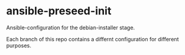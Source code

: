 # ansible-preseed-init
Ansible-configuration for the debian-installer stage.

Each branch of this repo contains a differnt configuration for different purposes.
